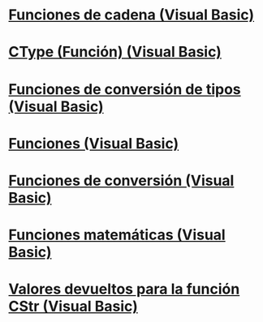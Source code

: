 # [Funciones de cadena (Visual Basic)](string-functions.md)
# [CType (Función) (Visual Basic)](ctype-function.md)
# [Funciones de conversión de tipos (Visual Basic)](type-conversion-functions.md)
# [Funciones (Visual Basic)](index.md)
# [Funciones de conversión (Visual Basic)](conversion-functions.md)
# [Funciones matemáticas (Visual Basic)](math-functions.md)
# [Valores devueltos para la función CStr (Visual Basic)](return-values-for-the-cstr-function.md)
